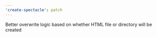 ```yaml
---
'create-spectacle': patch
---
```


Better overwrite logic based on whether HTML file or directory will be created
